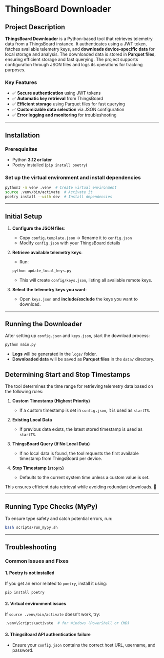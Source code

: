 # ThingsBoard Downloader

## Project Description

**ThingsBoard Downloader** is a Python-based tool that retrieves telemetry data from a ThingsBoard instance. It authenticates using a JWT token, fetches available telemetry keys, and **downloads device-specific data** for local storage and analysis. The downloaded data is stored in **Parquet files**, ensuring efficient storage and fast querying. The project supports configuration through JSON files and logs its operations for tracking purposes.

### **Key Features**

- ✅ **Secure authentication** using JWT tokens
- ✅ **Automatic key retrieval** from ThingsBoard
- ✅ **Efficient storage** using Parquet files for fast querying
- ✅ **Customizable data selection** via JSON configuration
- ✅ **Error logging and monitoring** for troubleshooting

---

## Installation

### **Prerequisites**

- Python **3.12 or later**
- Poetry installed (`pip install poetry`)

### **Set up the virtual environment and install dependencies**

```bash
python3 -m venv .venv  # Create virtual environment
source .venv/bin/activate  # Activate it
poetry install --with dev  # Install dependencies
```

---

## Initial Setup

1. **Configure the JSON files**:

   - Copy `config.template.json` → Rename it to `config.json`
   - Modify `config.json` with your ThingsBoard details

2. **Retrieve available telemetry keys**:

   - Run:

   ```bash
   python update_local_keys.py
   ```

   - This will create `config/keys.json`, listing all available remote keys.

3. **Select the telemetry keys you want**:
   - Open `keys.json` and **include/exclude** the keys you want to download.

---

## Running the Downloader

After setting up `config.json` and `keys.json`, start the download process:

```bash
python main.py
```

- **Logs** will be generated in the `logs/` folder.
- **Downloaded data** will be saved as **Parquet files** in the `data/` directory.

## Determining Start and Stop Timestamps

The tool determines the time range for retrieving telemetry data based on the following rules:  

1. **Custom Timestamp (Highest Priority)**  
   - If a custom timestamp is set in `config.json`, it is used as `startTS`.  

2. **Existing Local Data**  
   - If previous data exists, the latest stored timestamp is used as `startTS`.  

3. **ThingsBoard Query (If No Local Data)**  
   - If no local data is found, the tool requests the first available timestamp from ThingsBoard per device.  

4. **Stop Timestamp (`stopTS`)**  
   - Defaults to the current system time unless a custom value is set.  

This ensures efficient data retrieval while avoiding redundant downloads. 🚀


---

## Running Type Checks (MyPy)

To ensure type safety and catch potential errors, run:

```bash
bash scripts/run_mypy.sh
```

---

## Troubleshooting

### **Common Issues and Fixes**

#### **1. Poetry is not installed**

If you get an error related to `poetry`, install it using:

```bash
pip install poetry
```

#### **2. Virtual environment issues**

If `source .venv/bin/activate` doesn’t work, try:

```bash
.venv\Scripts\activate  # for Windows (PowerShell or CMD)
```

#### **3. ThingsBoard API authentication failure**

- Ensure your `config.json` contains the correct host URL, username, and password.
